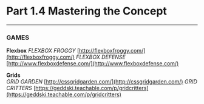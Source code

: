 # Part 1.4 Mastering the Concept

---

### GAMES

**Flexbox**
_FLEXBOX FROGGY_   [http://flexboxfroggy.com/](http://flexboxfroggy.com/)
_FLEXBOX DEFENSE_ [http://www.flexboxdefense.com/](http://www.flexboxdefense.com/)

**Grids**  
_GRID GARDEN_    [http://cssgridgarden.com/](http://cssgridgarden.com/)
_GRID CRITTERS_  [https://geddski.teachable.com/p/gridcritters](https://geddski.teachable.com/p/gridcritters)

